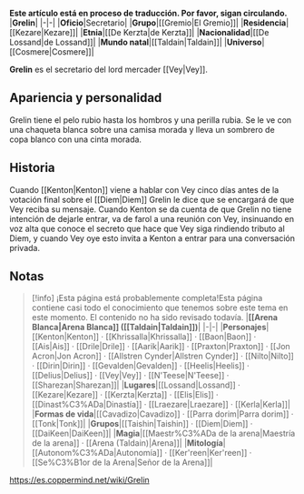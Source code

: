 **Este artículo está en proceso de traducción. Por favor, sigan circulando.**
|**Grelin**|
|-|-|
|**Oficio**|Secretario|
|**Grupo**|[[Gremio\|El Gremio]]|
|**Residencia**|[[Kezare\|Kezare]]|
|**Etnia**|[[De Kerzta\|de Kerzta]]|
|**Nacionalidad**|[[De Lossand\|de Lossand]]|
|**Mundo natal**|[[Taldain\|Taldain]]|
|**Universo**|[[Cosmere\|Cosmere]]|

**Grelin** es el secretario del lord mercader [[Vey\|Vey]].

## Apariencia y personalidad
Grelin tiene el pelo rubio hasta los hombros y una perilla rubia. Se le ve con una chaqueta blanca sobre una camisa morada y lleva un sombrero de copa blanco con una cinta morada.

## Historia
Cuando [[Kenton\|Kenton]] viene a hablar con Vey cinco días antes de la votación final sobre el [[Diem\|Diem]] Grelin le dice que se encargará de que Vey reciba su mensaje. Cuando Kenton se da cuenta de que Grelin no tiene intención de dejarle entrar, va de farol a una reunión con Vey, insinuando en voz alta que conoce el secreto que hace que Vey siga rindiendo tributo al Diem, y cuando Vey oye esto invita a Kenton a entrar para una conversación privada.

## Notas

> [!info] ¡Esta página está probablemente completa!Esta página contiene casi todo el conocimiento que tenemos sobre este tema en este momento.
El contenido no ha sido revisado todavía.
|**[[Arena Blanca\|Arena Blanca]] ([[Taldain\|Taldain]])**|
|-|-|
|**Personajes**|[[Kenton\|Kenton]] · [[Khrissalla\|Khrissalla]] · [[Baon\|Baon]] · [[Ais\|Ais]] · [[Drile\|Drile]] · [[Aarik\|Aarik]] · [[Praxton\|Praxton]] · [[Jon Acron\|Jon Acron]] · [[Allstren Cynder\|Allstren Cynder]] · [[Nilto\|Nilto]] · [[Dirin\|Dirin]] · [[Gevalden\|Gevalden]] · [[Heelis\|Heelis]] · [[Delius\|Delius]] · [[Vey\|Vey]] · [[N'Teese\|N'Teese]] · [[Sharezan\|Sharezan]]|
|**Lugares**|[[Lossand\|Lossand]] · [[Kezare\|Kezare]] · [[Kerzta\|Kerzta]] · [[Elis\|Elis]] · [[Dinast%C3%ADa\|Dinastía]] · [[Lraezare\|Lraezare]] · [[Kerla\|Kerla]]|
|**Formas de vida**|[[Cavadizo\|Cavadizo]] · [[Parra dorim\|Parra dorim]] · [[Tonk\|Tonk]]|
|**Grupos**|[[Taishin\|Taishin]] · [[Diem\|Diem]] · [[DaiKeen\|DaiKeen]]|
|**Magia**|[[Maestr%C3%ADa de la arena\|Maestría de la arena]] · [[Arena (Taldain)\|Arena]]|
|**Mitología**|[[Autonom%C3%ADa\|Autonomía]] · [[Ker'reen\|Ker'reen]] · [[Se%C3%B1or de la Arena\|Señor de la Arena]]|



https://es.coppermind.net/wiki/Grelin